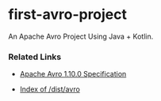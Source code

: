 # first-avro-project
An Apache Avro Project Using Java + Kotlin.

### Related Links
    
- [Apache Avro 1.10.0 Specification](https://avro.apache.org/docs/current/spec.html)

- [Index of /dist/avro](https://archive.apache.org/dist/avro/)